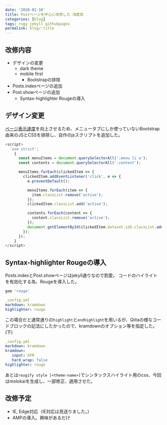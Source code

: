 ```yaml
---
date: '2020-01-10'
title: Postページを中心に改修した（N度目
categories: [blog]
tags: rugy jekyll githubpages
permalink: blog/:title
---
```


## 改修内容
- デザインの変更
  - dark theme
  - mobile first
	- Bootstrapの排除
- Posts.indexページの追加
- Post.showページの追加
  - Syntax-highlighter Rougeの導入

## デザイン変更
[ページ表示速度](https://developers.google.com/speed/pagespeed/insights/?hl=JA&url=https%3A%2F%2Foriverk.github.io%2F&tab=mobile)を向上させるため、メニュータブにしか使っていないBootstrap由来のJSとCSSを排除し、自作のjsスクリプトを追加した。

```javascript
<script>
  'use strict';
    {
      const menuItems = document.querySelectorAll('.menu li a');
      const contents = document.querySelectorAll('.content');

      menuItems.forEach(clickedItem => {
        clickedItem.addEventListener('click', e => {
          e.preventDefault();

          menuItems.forEach(item => {
            item.classList.remove('active');
          });
          clickedItem.classList.add('active');

          contents.forEach(content => {
            content.classList.remove('active');
          });
          document.getElementById(clickedItem.dataset.id).classList.add('active');
        });
      });
    }
</script>
```

## Syntax-highlighter Rougeの導入
Posts.indexとPost.showページはjekyll通りなので割愛。
コードのハイライトを有効化する為、Rougeを導入した。

```ruby
gem 'rouge'
```

```yml
_config.yml
markdown: kramdown
highlighter: rouge
```

この場合だと通常通りの`highlight`と`endhighlight`を用いるが、Qiitaの様なコードブロックの記法にしたかったので、kramdownのオプション等を指定した。(下)

```yml
_config.yml
markdown: kramdown
kramdown:
   input: GFM
   hard_wrap: false
highlighter: rouge
```

あとは`rougify style [<theme-name>]`でシンタックスハイライト用のcss、今回はmolokaiを生成し、一部修正、適用させた。

## 改修予定
- IE, Edge対応（IE対応は見送りました。)
- AMPの導入。興味があるだけ